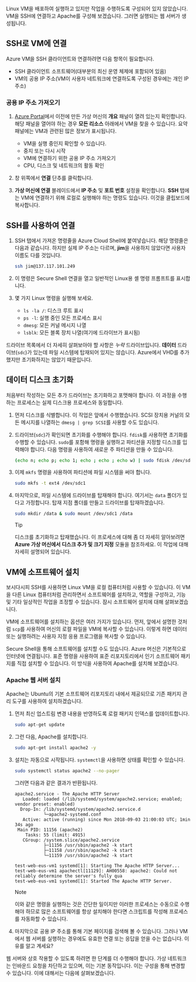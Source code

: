 Linux VM을 배포하여 실행하고 있지만 작업을 수행하도록 구성되어 있지 않았습니다. VM을 SSH에 연결하고 Apache를 구성해 보겠습니다. 그러면 실행되는 웹 서버가 생성됩니다.

## <a name="connect-to-the-vm-with-ssh"></a>SSH로 VM에 연결

Azure VM을 SSH 클라이언트와 연결하려면 다음 항목이 필요합니다.

- SSH 클라이언트 소프트웨어(대부분의 최신 운영 체제에 포함되어 있음)
- VM의 공용 IP 주소(VM이 사용자 네트워크에 연결하도록 구성된 경우에는 개인 IP 주소)

### <a name="get-the-public-ip-address"></a>공용 IP 주소 가져오기

1. [Azure Portal](https://portal.azure.com/triplecrownlabs.onmicrosoft.com?azure-portal=true)에서 이전에 만든 가상 머신의 **개요** 패널이 열려 있는지 확인합니다. 해당 패널을 열어야 하는 경우 **모든 리소스** 아래에서 VM을 찾을 수 있습니다. 요약 패널에는 VM과 관련된 많은 정보가 표시됩니다.

    - VM을 실행 중인지 확인할 수 있습니다.
    - 중지 또는 다시 시작
    - VM에 연결하기 위한 공용 IP 주소 가져오기
    - CPU, 디스크 및 네트워크의 활동 확인

1. 창 위쪽에서 **연결** 단추를 클릭합니다.

1. **가상 머신에 연결** 블레이드에서 **IP 주소** 및 **포트 번호** 설정을 확인합니다. **SSH** 탭에는 VM에 연결하기 위해 로컬로 실행해야 하는 명령도 있습니다. 이것을 클립보드에 복사합니다.

## <a name="connect-with-ssh"></a>SSH를 사용하여 연결

1. SSH 탭에서 가져온 명령줄을 Azure Cloud Shell에 붙여넣습니다. 해당 명령줄은 다음과 같습니다. 하지만 실제 IP 주소는 다르며, **jim**을 사용하지 않았다면 사용자 이름도 다를 것입니다.

    ```bash
    ssh jim@137.117.101.249
    ```

1. 이 명령은 Secure Shell 연결을 열고 일반적인 Linux용 셸 명령 프롬프트를 표시합니다.

1. 몇 가지 Linux 명령을 실행해 보세요.
    - `ls -la /`: 디스크 루트 표시
    - `ps -l`: 실행 중인 모든 프로세스 표시
    - `dmesg`: 모든 커널 메시지 나열
    - `lsblk`: 모든 블록 장치 나열(여기에 드라이브가 표시됨)

드라이브 목록에서 더 자세히 살펴보아야 할 사항은 _누락_ 드라이브입니다. **데이터** 드라이브(`sdc`)가 있는데 파일 시스템에 탑재되어 있지는 않습니다. Azure에서 VHD를 추가했지만 초기화하지는 않았기 때문입니다.

## <a name="initialize-data-disks"></a>데이터 디스크 초기화

처음부터 작성하는 모든 추가 드라이브는 초기화하고 포맷해야 합니다. 이 과정을 수행하는 프로세스는 실제 디스크용 프로세스와 동일합니다.

1. 먼저 디스크를 식별합니다. 이 작업은 앞에서 수행했습니다. SCSI 장치용 커널의 모든 메시지를 나열하는 `dmesg | grep SCSI`를 사용할 수도 있습니다.

1. 드라이브(`sdc`)가 확인되면 초기화를 수행해야 합니다. `fdisk`를 사용하면 초기화를 수행할 수 있습니다. `sudo`를 포함해 명령을 실행하고 파티션을 지정할 디스크를 입력해야 합니다. 다음 명령을 사용하여 새로운 주 파티션을 만들 수 있습니다.

    ```bash
    (echo n; echo p; echo 1; echo ; echo ; echo w) | sudo fdisk /dev/sdc
    ```

1. 이제 `mkfs` 명령을 사용하여 파티션에 파일 시스템을 써야 합니다.

    ```bash
    sudo mkfs -t ext4 /dev/sdc1
    ```

1. 마지막으로, 파일 시스템에 드라이브를 탑재해야 합니다. 여기서는 `data` 폴더가 있다고 가정합니다. 탑재 지점 폴더를 만들고 드라이브를 탑재하겠습니다.

    ```bash
    sudo mkdir /data & sudo mount /dev/sdc1 /data
    ```

    > [!TIP]
    > 디스크를 초기화하고 탑재했습니다. 이 프로세스에 대해 좀 더 자세히 알아보려면 **Azure 가상 머신에서 디스크 추가 및 크기 지정** 모듈을 참조하세요. 이 작업에 대해 자세히 설명되어 있습니다.

## <a name="install-software-onto-the-vm"></a>VM에 소프트웨어 설치

보시다시피 SSH를 사용하면 Linux VM을 로컬 컴퓨터처럼 사용할 수 있습니다. 이 VM을 다른 Linux 컴퓨터처럼 관리하면서 소프트웨어를 설치하고, 역할을 구성하고, 기능 및 기타 일상적인 작업을 조정할 수 있습니다. 잠시 소프트웨어 설치에 대해 살펴보겠습니다.

VM에 소프트웨어를 설치하는 옵션은 여러 가지가 있습니다. 먼저, 앞에서 설명한 것처럼 `scp`를 사용하여 머신의 로컬 파일을 VM에 복사할 수 있습니다. 이렇게 하면 데이터 또는 실행하려는 사용자 지정 응용 프로그램을 복사할 수 있습니다.

Secure Shell을 통해 소프트웨어를 설치할 수도 있습니다. Azure 머신은 기본적으로 인터넷에 연결됩니다. 표준 명령을 사용하여 표준 리포지토리에서 인기 소프트웨어 패키지를 직접 설치할 수 있습니다. 이 방식을 사용하여 Apache를 설치해 보겠습니다.

### <a name="install-the-apache-web-server"></a>Apache 웹 서버 설치

Apache는 Ubuntu의 기본 소프트웨어 리포지토리 내에서 제공되므로 기존 패키지 관리 도구를 사용하여 설치하겠습니다.

1. 먼저 최신 업스트림 변경 내용을 반영하도록 로컬 패키지 인덱스를 업데이트합니다.

    ```bash
    sudo apt-get update
    ```
    
1. 그런 다음, Apache를 설치합니다.

    ```bash
    sudo apt-get install apache2 -y
    ```

1. 설치는 자동으로 시작됩니다. `systemctl`을 사용하면 상태를 확인할 수 있습니다.

    ```bash
    sudo systemctl status apache2 --no-pager
    ```

    그러면 다음과 같은 결과가 반환됩니다.

    ```output
    apache2.service - The Apache HTTP Server
       Loaded: loaded (/lib/systemd/system/apache2.service; enabled; vendor preset: enabled)
      Drop-In: /lib/systemd/system/apache2.service.d
               └─apache2-systemd.conf
       Active: active (running) since Mon 2018-09-03 21:00:03 UTC; 1min 34s ago
     Main PID: 11156 (apache2)
        Tasks: 55 (limit: 4915)
       CGroup: /system.slice/apache2.service
               ├─11156 /usr/sbin/apache2 -k start
               ├─11158 /usr/sbin/apache2 -k start
               └─11159 /usr/sbin/apache2 -k start

    test-web-eus-vm1 systemd[1]: Starting The Apache HTTP Server...
    test-web-eus-vm1 apachectl[11129]: AH00558: apache2: Could not reliably determine the server's fully qua
    test-web-eus-vm1 systemd[1]: Started The Apache HTTP Server.
    ```
    > [!NOTE]
    > 이와 같은 명령을 실행하는 것은 간단한 일이지만 이러한 프로세스는 수동으로 수행해야 하므로 많은 소프트웨어를 항상 설치해야 한다면 스크립트를 작성해 프로세스를 자동화할 수 있습니다.
    
1. 마지막으로 공용 IP 주소를 통해 기본 페이지를 검색해 볼 수 있습니다. 그러나 VM에서 웹 서버를 실행하는 경우에도 유효한 연결 또는 응답을 얻을 수는 없습니다. 이유를 알고 계세요?

웹 서버와 상호 작용할 수 있도록 하려면 한 단계를 더 수행해야 합니다. 가상 네트워크는 인바운드 요청을 차단하고 있으며, 이는 기본 동작입니다. 이는 구성을 통해 변경할 수 있습니다. 이에 대해서는 다음에 살펴보겠습니다.